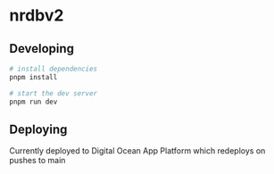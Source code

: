 # nrdbv2

## Developing

```sh
# install dependencies
pnpm install

# start the dev server
pnpm run dev
```

## Deploying

Currently deployed to Digital Ocean App Platform which redeploys on pushes to main

